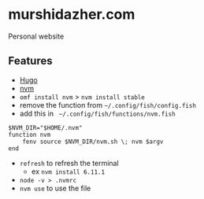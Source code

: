 # murshidazher.com

Personal website


## Features

- [Hugo](https://gohugo.io/)
- [nvm](https://github.com/nvm-sh/nvm#installation-and-update)
- `omf install nvm` > `nvm install stable`
- remove the function from `~/.config/fish/config.fish`
- add this in ` ~/.config/fish/functions/nvm.fish`

```
$NVM_DIR="$HOME/.nvm"
function nvm
    fenv source $NVM_DIR/nvm.sh \; nvm $argv
end
```

- `refresh` to refresh the terminal
  - ex `nvm install 6.11.1`
- `node -v > .nvmrc`
- `nvm use` to use the file
